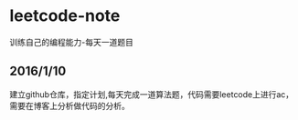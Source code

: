 # leetcode-note
训练自己的编程能力-每天一道题目
## 2016/1/10
建立github仓库，指定计划,每天完成一道算法题，代码需要leetcode上进行ac，需要在博客上分析做代码的分析。

